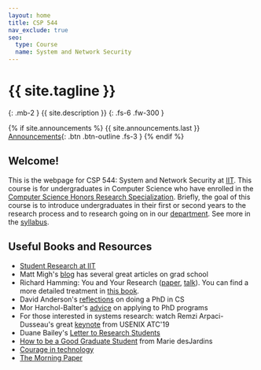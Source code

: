 ```yaml
---
layout: home
title: CSP 544
nav_exclude: true
seo:
  type: Course
  name: System and Network Security
---
```


# {{ site.tagline }}
{: .mb-2 }
{{ site.description }}
{: .fs-6 .fw-300 }

{% if site.announcements %}
{{ site.announcements.last }}
[Announcements](announcements.md){: .btn .btn-outline .fs-3 }
{% endif %}

## Welcome!

This is the webpage for CSP 544: System and Network Security at 
[IIT](https://iit.edu).  This course is for undergraduates in Computer Science
who have enrolled in the [Computer Science Honors Research
Specialization](http://bulletin.iit.edu/undergraduate/colleges/computing/computer-science/bs/#specializationstext).
Briefly, the goal of this course is to introduce undergraduates in their first
or second years to the research process and to research going on in our
[department](https://www.iit.edu/computer-science). See more in the
[syllabus](syllabus.md).

## Useful Books and Resources 
- [Student Research at IIT](https://www.iit.edu/research/student-research)
- Matt Migh's [blog](https://matt.might.net/articles/) has several great articles on grad school
- Richard Hamming: You and Your Research ([paper](https://www.cs.virginia.edu/~robins/YouAndYourResearch.html), [talk](https://www.youtube.com/watch?v=a1zDuOPkMSw)). You can find a more detailed treatment in [this book](https://www.amazon.com/Art-Doing-Science-Engineering-Learning/dp/1732265178).
- David Anderson's [reflections](https://da-data.blogspot.com/2013/01/on-phd.html) on doing a PhD in CS
- Mor Harchol-Balter's [advice](http://www.cs.cmu.edu/~harchol/gradschooltalk.pdf) on applying to PhD programs
- For those interested in systems research: watch Remzi Arpaci-Dusseau's great [keynote](https://www.usenix.org/conference/atc19/presentation/keynote) from USENIX ATC'19
- Duane Bailey's [Letter to Research Students](https://www.cs.williams.edu/~bailey/p/research.pdf)
- [How to be a Good Graduate Student](http://www.jdl.ac.cn/how_to_research/doc/How%20to%20be%20a%20good%20graduate%20student.pdf) from Marie desJardins
- [Courage in technology](https://cseweb.ucsd.edu/~wgg/smli_ps-1.pdf)
- [The Morning Paper](https://blog.acolyer.org/)

